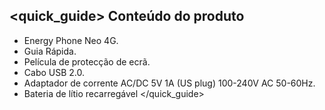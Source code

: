 ## <quick_guide> Conteúdo do produto

* Energy Phone Neo 4G.
* Guia Rápida.
* Película de protecção de ecrã.
* Cabo USB 2.0.
* Adaptador de corrente AC/DC 5V 1A (US plug) 100-240V AC 50-60Hz.
* Bateria de lítio recarregável
</quick_guide>
